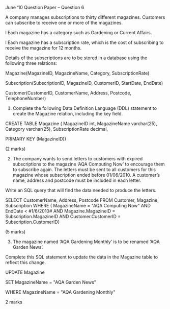 June ‘10 Question Paper – Question 6

A company manages subscriptions to thirty different magazines. Customers can subscribe to receive one or more of the magazines.

l Each magazine has a category such as Gardening or Current Affairs.

l Each magazine has a subscription rate, which is the cost of subscribing to receive the magazine for 12 months.

Details of the subscriptions are to be stored in a database using the following three relations:

Magazine(MagazineID, MagazineName, Category, SubscriptionRate)

Subscription(SubscriptionID, MagazineID, CustomerID, StartDate, EndDate)

Customer(CustomerID, CustomerName, Address, Postcode, TelephoneNumber)

1. Complete the following Data Definition Language (DDL) statement to create the Magazine relation, including the key field.

CREATE TABLE Magazine (
MagazineID int,
MagazineName varchar(25),
Category varchar(25),
SubscriptionRate decimal,

PRIMARY KEY (MagazineID))

(2 marks)

2. The company wants to send letters to customers with expired subscriptions to the magazine ‘AQA Computing Now’ to encourage them to subscribe again. The letters must be sent to all customers for this magazine whose subscription ended before 01/06/2010. A customer’s name, address and postcode must be included in each letter.

Write an SQL query that will find the data needed to produce the letters.

SELECT CustomerName, Address, Postcode FROM Customer, Magazine, Subscription WHERE (
    MagazineName = "AQA Computing Now" AND EndDate < #1/6/2010# AND Magazine.MagazineID = Subscription.MagazineID AND Customer.CustomerID = Subscription.CustomerID)

(5 marks)

3. The magazine named ‘AQA Gardening Monthly’ is to be renamed ‘AQA Garden News’.

Complete this SQL statement to update the data in the Magazine table to reflect this change.

UPDATE Magazine

SET MagazineName = "AQA Garden News"

WHERE MagazineName = "AQA Gardening Monthly"

2 marks